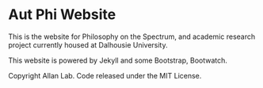 # Aut Phi Website

This is the website for Philosophy on the Spectrum, and academic research project currently housed at Dalhousie University.

This website is powered by Jekyll and some Bootstrap, Bootwatch. 

Copyright Allan Lab. Code released under the MIT License.

